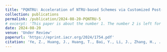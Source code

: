 ```yaml
---
title: "PQNTRU: Acceleration of NTRU-based Schemes via Customized Post-Quantum Processor"
collection: publications
permalink: /publication/2024-08-20-PQNTRU-5
# excerpt: 'This paper is about the number 1. The number 2 is left for future work.'
date: 2024-08-20
venue: 'Under Review'
paperurl: 'https://eprint.iacr.org/2024/1754.pdf'
citation: 'Ye, Z., Huang, J., Huang, T., Bai, Y., Li, J., Zhang, H., ... & Huang, K. (2024). PQNTRU: Acceleration of NTRU-based Schemes via Customized Post-Quantum Processor. Cryptology ePrint Archive.'
---
```

